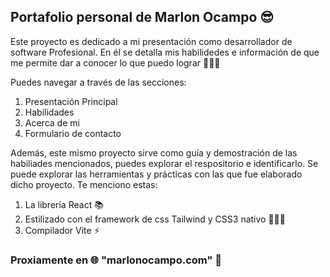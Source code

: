 ## Portafolio personal de Marlon Ocampo 😎

Este proyecto es dedicado a mi presentación como desarrollador de software Profesional. 
En él se detalla mis habilidedes e información de que me permite dar a conocer lo que puedo lograr 👨🏽‍💼

Puedes navegar a través de las secciones: 
  1. Presentación Principal
  2. Habilidades
  3. Acerca de mi
  4. Formulario de contacto

Además, este mismo proyecto sirve como guía y demostración de las habiliades mencionados, puedes explorar 
el respositorio e identificarlo.
Se puede explorar las herramientas y prácticas con las que fue elaborado dicho proyecto.
Te menciono estas: 
  1. La librería React 📚
  2. Estilizado con el framework de css Tailwind y CSS3 nativo 👨🏽‍🎨
  3. Compilador Vite ⚡


### Proxiamente en 🌐 "marlonocampo.com" 🥳
